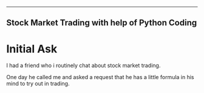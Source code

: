 ------------------
Stock Market Trading with help of Python Coding
------------------

# Initial Ask

I had a friend who i routinely chat about stock market trading.

One day he called me and asked a request that he has a little formula in his mind to try out in trading.
